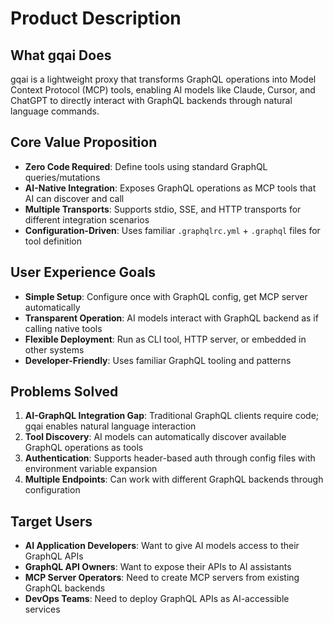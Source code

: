 # Product Description

## What gqai Does
gqai is a lightweight proxy that transforms GraphQL operations into Model Context Protocol (MCP) tools, enabling AI models like Claude, Cursor, and ChatGPT to directly interact with GraphQL backends through natural language commands.

## Core Value Proposition
- **Zero Code Required**: Define tools using standard GraphQL queries/mutations
- **AI-Native Integration**: Exposes GraphQL operations as MCP tools that AI can discover and call
- **Multiple Transports**: Supports stdio, SSE, and HTTP transports for different integration scenarios
- **Configuration-Driven**: Uses familiar `.graphqlrc.yml` + `.graphql` files for tool definition

## User Experience Goals
- **Simple Setup**: Configure once with GraphQL config, get MCP server automatically
- **Transparent Operation**: AI models interact with GraphQL backend as if calling native tools
- **Flexible Deployment**: Run as CLI tool, HTTP server, or embedded in other systems
- **Developer-Friendly**: Uses familiar GraphQL tooling and patterns

## Problems Solved
1. **AI-GraphQL Integration Gap**: Traditional GraphQL clients require code; gqai enables natural language interaction
2. **Tool Discovery**: AI models can automatically discover available GraphQL operations as tools
3. **Authentication**: Supports header-based auth through config files with environment variable expansion
4. **Multiple Endpoints**: Can work with different GraphQL backends through configuration

## Target Users
- **AI Application Developers**: Want to give AI models access to their GraphQL APIs
- **GraphQL API Owners**: Want to expose their APIs to AI assistants
- **MCP Server Operators**: Need to create MCP servers from existing GraphQL backends
- **DevOps Teams**: Need to deploy GraphQL APIs as AI-accessible services
